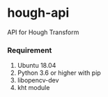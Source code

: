 # hough-api
API for Hough Transform

### Requirement
1. Ubuntu 18.04
2. Python 3.6 or higher with pip
3. libopencv-dev 
4. kht module

